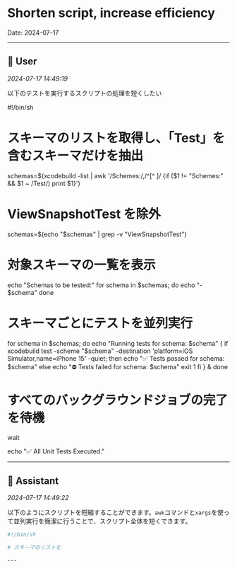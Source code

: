 # Shorten script, increase efficiency

Date: 2024-07-17

---

## 👤 User
*2024-07-17 14:49:19*

以下のテストを実行するスクリプトの処理を短くしたい

#!/bin/sh

# スキーマのリストを取得し、「Test」を含むスキーマだけを抽出
schemas=$(xcodebuild -list | awk '/Schemes:/,/^[^ ]/ {if ($1 != "Schemes:" && $1 ~ /Test/) print $1}')

# ViewSnapshotTest を除外
schemas=$(echo "$schemas" | grep -v "ViewSnapshotTest")

# 対象スキーマの一覧を表示
echo "Schemas to be tested:"
for schema in $schemas; do
    echo "- $schema"
done

# スキーマごとにテストを並列実行
for schema in $schemas; do
    echo "Running tests for schema: $schema"
    {
        if xcodebuild test -scheme "$schema" -destination 'platform=iOS Simulator,name=iPhone 15' -quiet; then
            echo "✅ Tests passed for schema: $schema"
        else
            echo "⛔️ Tests failed for schema: $schema"
            exit 1
        fi
    } &
done

# すべてのバックグラウンドジョブの完了を待機
wait

echo "✅ All Unit Tests Executed."

---

## 🤖 Assistant
*2024-07-17 14:49:22*

以下のようにスクリプトを短縮することができます。`awk`コマンドと`xargs`を使って並列実行を簡潔に行うことで、スクリプト全体を短くできます。

```sh
#!/bin/sh

# スキーマのリストを

---
